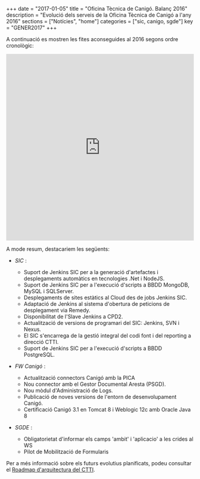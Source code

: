 +++
date        = "2017-01-05"
title       = "Oficina Tècnica de Canigó. Balanç 2016"
description = "Evolució dels serveis de la Oficina Tècnica de Canigó a l'any 2016"
sections    = ["Notícies", "home"]
categories  = ["sic, canigo, sgde"]
key         = "GENER2017"
+++

A continuació es mostren les fites aconseguides al 2016 segons ordre cronològic:

<center><iframe src='https://cdn.knightlab.com/libs/timeline3/latest/embed/index.html?source=1sqpklweKg2oJIwJcStMksqj6jggC9idUe_A_RW2BPeo&font=Default&lang=ca&initial_zoom=2&height=500' width='100%' height='500' frameborder='0'></iframe></center>

A mode resum, destacariem les següents:

* _SIC_ :

	- Suport de Jenkins SIC per a la generació d'artefactes i desplegaments automàtics en tecnologies .Net i NodeJS.
	- Suport de Jenkins SIC per a l'execució d'scripts a BBDD MongoDB, MySQL i SQLServer.
	- Desplegaments de sites estàtics al Cloud des de jobs Jenkins SIC.
	- Adaptació de Jenkins al sistema d'obertura de peticions de desplegament via Remedy.
	- Disponibilitat de l'Slave Jenkins a CPD2.
	- Actualització de versions de programari del SIC: Jenkins, SVN i Nexus.
	- El SIC s'encarrega de la gestió integral del codi font i del reporting a direcció CTTI.
	- Suport de Jenkins SIC per a l'execució d'scripts a BBDD PostgreSQL.

* _FW Canigó_ :

	- Actualització connectors Canigó amb la PICA
	- Nou connector amb el Gestor Documental Aresta (PSGD).
	- Nou mòdul d'Administració de Logs.
	- Publicació de noves versions de l'entorn de desenvolupament Canigó.
	- Certificació Canigó 3.1 en Tomcat 8 i Weblogic 12c amb Oracle Java 8

* _SGDE_ :

	- Obligatorietat d'informar els camps 'ambit' i 'aplicacio' a les crides al WS
    - Pilot de Mobilització de Formularis

Per a més informació sobre els futurs evolutius planificats, podeu consultar el [Roadmap d'arquitectura del CTTI](http://canigo.ctti.gencat.cat/centre-de-suport/roadmap/).
